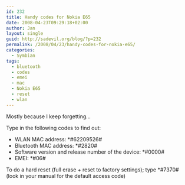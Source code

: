 ```yaml
---
id: 232
title: Handy codes for Nokia E65
date: 2008-04-23T09:29:18+02:00
author: Jan
layout: single
guid: http://sadevil.org/blog/?p=232
permalink: /2008/04/23/handy-codes-for-nokia-e65/
categories:
  - Symbian
tags:
  - bluetooth
  - codes
  - emei
  - mac
  - Nokia E65
  - reset
  - wlan
---
```

Mostly because I keep forgetting&#8230;

Type in the following codes to find out:

  * WLAN MAC address: *#62209526#
  * Bluetooth MAC address: *#2820#
  * Software version and release number of the device: *#0000#
  * EMEI: *#06#

To do a hard reset (full erase + reset to factory settings); type *#7370# (look in your manual for the default access code)
